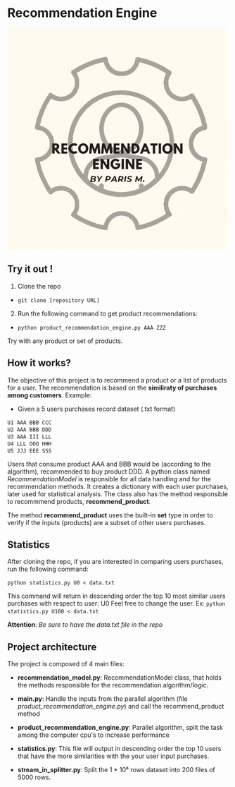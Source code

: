 # Recommendation Engine

![demo - 1](images/r_engine.gif)

## Try it out !
1. Clone the repo 
* ```git clone [repository URL]```
2. Run the following command to get product recommendations:
* ```python product_recommendation_engine.py AAA ZZZ```

Try with any product or set of products.


## How it works?
The objective of this project is to recommend a product or a list of products for a user. The recommendation is based on the **similiraty of purchases among customers**. 
Example:
* Given a 5 users purchases record dataset (.txt format)

```
U1 AAA BBB CCC
U2 AAA BBB DDD
U3 AAA III LLL
U4 LLL OOO HHH
U5 JJJ EEE SSS
```

Users that consume product AAA and BBB would be (according to the algorithm), recommended to buy product DDD. A python class named *RecommendationModel* is responsible for all data handling and for the recommendation methods. It creates a dictionary with each user purchases, later used for statistical analysis. The class also has the method responsible to recommmend products, **recommend_product**.

The method **recommend_product** uses the built-in **set** type in order to verify if the inputs (products) are a subset of other users purchases.


## Statistics
After cloning the repo, if you are interested in comparing users purchases, run the following command:

``` 
python statistics.py U0 < data.txt

```
This command will return in descending order the top 10 most similar users purchases with respect to user: U0
Feel free to change the user. Ex: ``` python statistics.py U100 < data.txt ```

**Attention**: *Be sure to have the data.txt file in the repo*

## Project architecture 

The project is composed of 4 main files:

* **recommendation_model.py**:
RecommendationModel class, that holds the methods responsible for the recommendation algorithm/logic.

* **main.py**:
Handle the inputs from the parallel algorithm (file *product_recommendation_engine.py*) and call the recommend_product method

* **product_recommendation_engine.py**:
Parallel algorithm, split the task among the computer cpu's to increase performance

* **statistics.py**:
This file will output in descending order the top 10 users that have the more similarities with the your user input purchases.


* **stream_in_splitter.py**:
Split the 1 * 10⁶ rows dataset into 200 files of 5000 rows.





